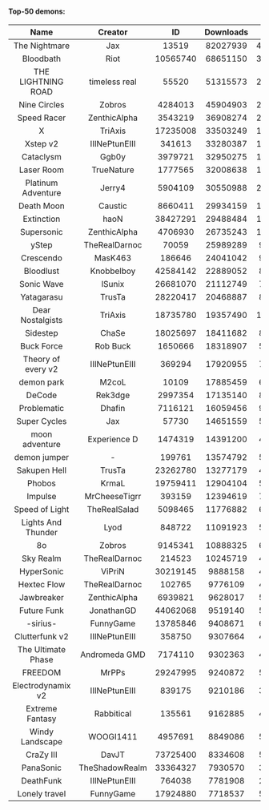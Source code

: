 #### Top-50 demons:

| Name | Creator | ID | Downloads | Likes |
|:---:|:---:|:---:|:---:|:---:|
| The Nightmare | Jax | 13519 | 82027939 | 4641937
| Bloodbath | Riot | 10565740 | 68651150 | 3430153
| THE LIGHTNING ROAD | timeless real | 55520 | 51315573 | 2651206
| Nine Circles | Zobros | 4284013 | 45904903 | 2616368
| Speed Racer | ZenthicAlpha | 3543219 | 36908274 | 2038980
| X | TriAxis | 17235008 | 33503249 | 1821997
| Xstep v2 | IIINePtunEIII | 341613 | 33280387 | 1404004
| Cataclysm | Ggb0y | 3979721 | 32950275 | 1143679
| Laser Room | TrueNature | 1777565 | 32008638 | 1116585
| Platinum Adventure | Jerry4 | 5904109 | 30550988 | 2095924
| Death Moon  | Caustic | 8660411 | 29934159 | 1619078
| Extinction | haoN | 38427291 | 29488484 | 1113368
| Supersonic | ZenthicAlpha | 4706930 | 26735243 | 1342408
| yStep | TheRealDarnoc | 70059 | 25989289 | 981299
| Crescendo | MasK463 | 186646 | 24041042 | 939899
| Bloodlust | Knobbelboy | 42584142 | 22889052 | 815196
| Sonic Wave | lSunix | 26681070 | 21112749 | 729564
| Yatagarasu  | TrusTa | 28220417 | 20468887 | 861726
| Dear Nostalgists | TriAxis | 18735780 | 19357490 | 1135739
| Sidestep | ChaSe | 18025697 | 18411682 | 869634
| Buck Force | Rob Buck | 1650666 | 18318907 | 547341
| Theory of every v2 | IIINePtunEIII | 369294 | 17920955 | 725734
| demon park | M2coL | 10109 | 17885459 | 682450
| DeCode | Rek3dge | 2997354 | 17135140 | 885480
| Problematic | Dhafin | 7116121 | 16059456 | 937920
| Super Cycles | Jax | 57730 | 14651559 | 599622
| moon adventure | Experience D | 1474319 | 14391200 | 468494
| demon jumper | - | 199761 | 13574792 | 553483
| Sakupen Hell | TrusTa | 23262780 | 13277179 | 451193
| Phobos | KrmaL | 19759411 | 12904104 | 519608
| Impulse | MrCheeseTigrr | 393159 | 12394619 | 723935
| Speed of Light | TheRealSalad | 5098465 | 11776882 | 652154
| Lights And Thunder | Lyod | 848722 | 11091923 | 584366
| 8o | Zobros | 9145341 | 10888325 | 630821
| Sky Realm | TheRealDarnoc | 214523 | 10245719 | 478989
| HyperSonic | ViPriN | 30219145 | 9888158 | 432745
| Hextec Flow | TheRealDarnoc | 102765 | 9776109 | 493785
| Jawbreaker | ZenthicAlpha | 6939821 | 9628017 | 583670
| Future Funk | JonathanGD | 44062068 | 9519140 | 505703
| -sirius- | FunnyGame | 13785846 | 9408671 | 646517
| Clutterfunk v2 | IIINePtunEIII | 358750 | 9307664 | 434402
| The Ultimate Phase | Andromeda GMD | 7174110 | 9302363 | 421026
| FREEDOM | MrPPs | 29247995 | 9240872 | 531478
| Electrodynamix v2 | IIINePtunEIII | 839175 | 9210186 | 379308
| Extreme Fantasy | Rabbitical | 135561 | 9162885 | 411220
| Windy Landscape | WOOGI1411 | 4957691 | 8849086 | 572726
| CraZy III | DavJT | 73725400 | 8334608 | 511719
| PanaSonic | TheShadowRealm | 33364327 | 7930570 | 381241
| DeathFunk | IIINePtunEIII | 764038 | 7781908 | 244510
| Lonely travel | FunnyGame | 17924880 | 7718537 | 559590

